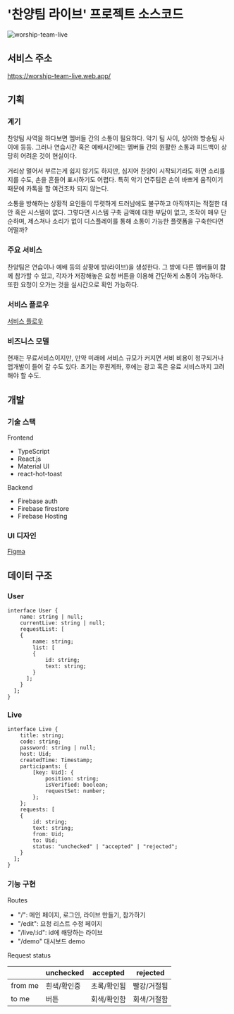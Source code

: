 # '찬양팀 라이브' 프로젝트 소스코드
![worship-team-live](https://github.com/user-attachments/assets/0ae07454-d926-436e-8c1f-a16ea62d41db)


## 서비스 주소
https://worship-team-live.web.app/

## 기획

### 계기

찬양팀 사역을 하다보면 멤버들 간의 소통이 필요하다. 악기 팀 사이, 싱어와 방송팀 사이에 등등. 그러나 연습시간 혹은 예배시간에는 멤버들 간의 원활한 소통과 피드백이 상당히 어려운 것이 현실이다.

거리상 멀어서 부르는게 쉽지 않기도 하지만, 심지어 찬양이 시작되기라도 하면 소리를 지를 수도, 손을 흔들어 표시하기도 어렵다. 특히 악기 연주팀은 손이 바쁘게 움직이기 때문에 카톡을 할 여건조차 되지 않는다.

소통을 방해하는 상황적 요인들이 뚜렷하게 드러남에도 불구하고 아직까지는 적절한 대안 혹은 시스템이 없다. 그렇다면 시스템 구축 금액에 대한 부담이 없고, 조작이 매우 단순하며, 제스쳐나 소리가 없이 디스플레이를 통해 소통이 가능한 플랫폼을 구축한다면 어떨까?

### 주요 서비스

찬양팀은 연습이나 예배 등의 상황에 방(라이브)을 생성한다. 그 방에 다른 멤버들이 함께 참가할 수 있고, 각자가 저장해놓은 요청 버튼을 이용해 간단하게 소통이 가능하다. 또한 요청이 오가는 것을 실시간으로 확인 가능하다.

### 서비스 플로우
[서비스 플로우](https://miro.com/app/board/uXjVOWMhuW4=/?invite_link_id=84353965716)

### 비즈니스 모델

현재는 무료서비스이지만, 만약 미래에 서비스 규모가 커지면 서비 비용이 청구되거나 앱개발이 들어 갈 수도 있다. 초기는 후원계좌, 후에는 광고 혹은 유료 서비스까지 고려해야 할 수도.

## 개발

### 기술 스택

Frontend

- TypeScript
- React.js
- Material UI
- react-hot-toast

Backend

- Firebase auth
- Firebase firestore
- Firebase Hosting

### UI 디자인
[Figma](https://www.figma.com/embed?embed_host=notion&url=https%3A%2F%2Fwww.figma.com%2Ffile%2FzXh3hUi41JhsyobXucJnga%2F%25EC%25B0%25AC%25EC%2596%2591%25ED%258C%2580-%25EC%2586%258C%25ED%2586%25B5-%25EC%258B%259C%25EC%258A%25A4%25ED%2585%259C%3Fnode-id%3D0%253A1)

## 데이터 구조

### User

```tsx
interface User {
	name: string | null;
	currentLive: string | null;
	requestList: [
    {
	    name: string;
	    list: [
        {
	        id: string;
	        text: string;
        }
      ];
    }
  ];
}
```

### Live

```tsx
interface Live {
	title: string;
	code: string;
	password: string | null;
	host: Uid;
	createdTime: Timestamp;
	participants: {
		[key: Uid]: {
			position: string;
			isVerified: boolean;
			requestSet: number;
		};
	};
	requests: [
    {
	    id: string;
	    text: string;
	    from: Uid;
	    to: Uid;
	    status: "unchecked" | "accepted" | "rejected";
    }
  ];
}
```

### 기능 구현

Routes

- "/":	메인 페이지, 로그인, 라이브 만들기, 참가하기
- "/edit":	요청 리스트 수정 페이지
- "/live/:id":	id에 해당하는 라이브
- "/demo"	대시보드 demo

Request status

|  | unchecked | accepted | rejected |
| --- | --- | --- | --- |
| from me | 흰색/확인중 | 초록/확인됨 | 빨강/거절됨 |
| to me | 버튼 | 회색/확인함 | 회색/거절함 |
